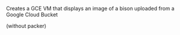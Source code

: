 Creates a GCE VM that displays an image of a bison uploaded from a Google Cloud Bucket

(without packer)
